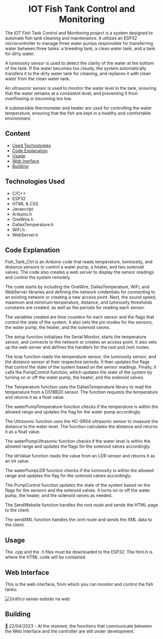 <h1 align="center"> IOT Fish Tank Control and Monitoring </h1>

<p> The IOT Fish Tank Control and Monitoring project is a system designed to automate fish tank cleaning and maintenance. It utilizes an ESP32 microcontroller to manage three water pumps responsible for transferring water between three tanks: a breeding tank, a clean water tank, and a tank for dirty water.

A luminosity sensor is used to detect the clarity of the water at the bottom of the tank. If the water becomes too cloudy, the system automatically transfers it to the dirty water tank for cleaning, and replaces it with clean water from the clean water tank.

An ultrasonic sensor is used to monitor the water level in the tank, ensuring that the water remains at a consistent level, and preventing it from overflowing or becoming too low.

A submersible thermometer and heater are used for controlling the water temperature, ensuring that the fish are kept in a healthy and comfortable environment.</p>
<p></p>

<h2>Content</h2>
  <ul>
    <li><a href="#Used Technologies">Used Technologies</a></li>
    <li><a href="#Code Explanation">Code Explanation</a></li>
    <li><a href="#Usage">Usage</a></li>
    <li><a href="#Web Inerface">Web Inerface</a></li>
    <li><a href="#Building">Building</a></li>
  </ul>  

<h2>Technologies Used</h2>
<ul>
  <li>C/C++</li>
  <li>ESP32</li>
  <li>HTML & CSS</li>
  <li>Javascript</li>
  <li>Arduino.h</li>
  <li>OneWire.h</li>
  <li>DallasTemperature.h</li>
  <li>WiFi.h</li>
  <li>WebServer.h</li>
</ul>

<h2>Code Explanation</h2>
   <p>Fish_Tank_Ctrl is an Arduino code that reads temperature, luminosity, and distance sensors to control a water pump, a heater, and two solenoid valves. The code also creates a web server to display the sensor readings and control the system remotely.

The code starts by including the OneWire, DallasTemperature, WiFi, and WebServer libraries and defining the network credentials for connecting to an existing network or creating a new access point. Next, the sound speed, maximum and minimum temperature, distance, and luminosity thresholds constants are created, as well as the periods for reading each sensor.

The variables created are time counters for each sensor and the flags that control the state of the system. It also sets the pin modes for the sensors, the water pump, the heater, and the solenoid valves.

The setup function initializes the Serial Monitor, starts the temperature sensor, and connects to the network or creates an access point. It also sets up the web server and defines the handlers for the root and /xml routes.

The loop function reads the temperature sensor, the luminosity sensor, and the distance sensor at their respective periods. It then updates the flags that control the state of the system based on the sensor readings. Finally, it calls the PumpControl function, which updates the state of the system by turning on or off the water pump, the heater, and the solenoid valves.

The Temperature function uses the DallasTemperature library to read the temperature from a DS18B20 sensor. The function requests the temperature and returns it as a float value.

The waterPumpTemperature function checks if the temperature is within the allowed range and updates the flag for the water pump accordingly.

The Ultrasonic function uses the HC-SR04 ultrasonic sensor to measure the distance to the water level. The function calculates the distance and returns it as a float value.

The waterPumpUltrasonic function checks if the water level is within the allowed range and updates the flags for the solenoid valves accordingly.

The ldrValue function reads the value from an LDR sensor and returns it as an int value.

The waterPumpLDR function checks if the luminosity is within the allowed range and updates the flag for the solenoid valves accordingly.

The PumpControl function updates the state of the system based on the flags for the sensors and the solenoid valves. It turns on or off the water pump, the heater, and the solenoid valves as needed.

The SendWebsite function handles the root route and sends the HTML page to the client.

The sendXML function handles the /xml route and sends the XML data to the client.</p>

<h2>Usage</h2>
   <p>The .cpp and the .h files must be downloaded to the ESP32. The html.h is where the HTML code will be contained.</p>

<h2>Web Interface</h2>
  <p>This is the web interface, from which you can monitor and control the fish tanks:</p>
  <img src="https://user-images.githubusercontent.com/129123498/233806760-cb87e62e-f622-40d8-92cc-4343f308a9ed.png" alt="Gráfico sendo exibido na web">
  
<h2>Building</h2> 
 <p>🚧 22/04/2023 - At the moment, the functions that communicate between the Web Interface and the controller are still under development.</p>
